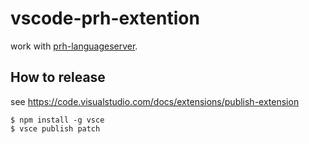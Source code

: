 # vscode-prh-extention

work with [prh-languageserver](https://github.com/prh/prh-languageserver).

## How to release

see https://code.visualstudio.com/docs/extensions/publish-extension

```
$ npm install -g vsce
$ vsce publish patch
```
